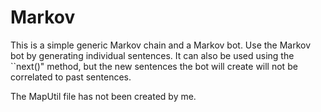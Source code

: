 # Markov
This is a simple generic Markov chain and a Markov bot. 
Use the Markov bot by generating individual sentences. It can also be used using the ``next()" method, but the new sentences the bot will create will not be correlated to past sentences.

The MapUtil file has not been created by me.